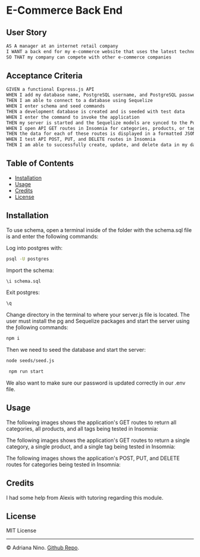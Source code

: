 # E-Commerce Back End

## User Story

```md
AS A manager at an internet retail company
I WANT a back end for my e-commerce website that uses the latest technologies
SO THAT my company can compete with other e-commerce companies
```

## Acceptance Criteria

```md
GIVEN a functional Express.js API
WHEN I add my database name, PostgreSQL username, and PostgreSQL password to an environment variable file
THEN I am able to connect to a database using Sequelize
WHEN I enter schema and seed commands
THEN a development database is created and is seeded with test data
WHEN I enter the command to invoke the application
THEN my server is started and the Sequelize models are synced to the PostgreSQL database
WHEN I open API GET routes in Insomnia for categories, products, or tags
THEN the data for each of these routes is displayed in a formatted JSON
WHEN I test API POST, PUT, and DELETE routes in Insomnia
THEN I am able to successfully create, update, and delete data in my database
```

## Table of Contents

- [Installation](#installation)
- [Usage](#usage)
- [Credits](#credits)
- [License](#license)

## Installation

To use schema, open a terminal inside of the folder with the schema.sql file is and enter the following commands:

Log into postgres with:

```bash
psql -U postgres
```

Import the schema:

```bash
\i schema.sql
```

Exit postgres:

```bash
\q
```

Change directory in the terminal to where your server.js file is located. The user must install the pg and Sequelize packages and start the server using the ƒollowing commands:

```bash
npm i
```

Then we need to seed the database and start the server:

```bash
node seeds/seed.js
```

```bash
 npm run start
```

We also want to make sure our password is updated correctly in our .env file.

## Usage

The following images shows the application's GET routes to return all categories, all products, and all tags being tested in Insomnia:

The following images shows the application's GET routes to return a single category, a single product, and a single tag being tested in Insomnia:

The following images shows the application's POST, PUT, and DELETE routes for categories being tested in Insomnia:

## Credits

I had some help from Alexis with tutoring regarding this module.

## License

MIT License

---

© Adriana Nino. [Github Repo](https://github.com/ninadri/E-Commerce-BackEnd).
